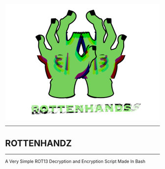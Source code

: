 <img src="/IMG_0541.png" alt="banner" />

---

# ROTTENHANDZ

---
A Very Simple ROT13 Decryption and Encryption Script Made In Bash
